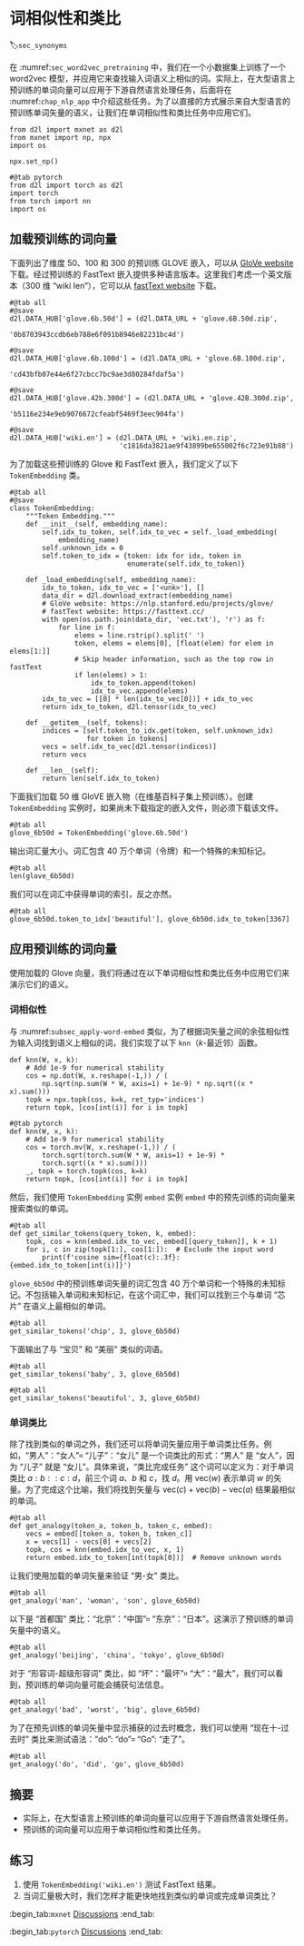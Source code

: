 # 词相似性和类比
:label:`sec_synonyms`

在 :numref:`sec_word2vec_pretraining` 中，我们在一个小数据集上训练了一个 word2vec 模型，并应用它来查找输入词语义上相似的词。实际上，在大型语言上预训练的单词向量可以应用于下游自然语言处理任务，后面将在 :numref:`chap_nlp_app` 中介绍这些任务。为了以直接的方式展示来自大型语言的预训练单词矢量的语义，让我们在单词相似性和类比任务中应用它们。

```{.python .input}
from d2l import mxnet as d2l
from mxnet import np, npx
import os

npx.set_np()
```

```{.python .input}
#@tab pytorch
from d2l import torch as d2l
import torch
from torch import nn
import os
```

## 加载预训练的词向量

下面列出了维度 50、100 和 300 的预训练 GLOVE 嵌入，可以从 [GloVe website](https://nlp.stanford.edu/projects/glove/) 下载。经过预训练的 FastText 嵌入提供多种语言版本。这里我们考虑一个英文版本（300 维 “wiki Ien”），它可以从 [fastText website](https://fasttext.cc/) 下载。

```{.python .input}
#@tab all
#@save
d2l.DATA_HUB['glove.6b.50d'] = (d2l.DATA_URL + 'glove.6B.50d.zip',
                                '0b8703943ccdb6eb788e6f091b8946e82231bc4d')

#@save
d2l.DATA_HUB['glove.6b.100d'] = (d2l.DATA_URL + 'glove.6B.100d.zip',
                                 'cd43bfb07e44e6f27cbcc7bc9ae3d80284fdaf5a')

#@save
d2l.DATA_HUB['glove.42b.300d'] = (d2l.DATA_URL + 'glove.42B.300d.zip',
                                  'b5116e234e9eb9076672cfeabf5469f3eec904fa')

#@save
d2l.DATA_HUB['wiki.en'] = (d2l.DATA_URL + 'wiki.en.zip',
                           'c1816da3821ae9f43899be655002f6c723e91b88')
```

为了加载这些预训练的 Glove 和 FastText 嵌入，我们定义了以下 `TokenEmbedding` 类。

```{.python .input}
#@tab all
#@save
class TokenEmbedding:
    """Token Embedding."""
    def __init__(self, embedding_name):
        self.idx_to_token, self.idx_to_vec = self._load_embedding(
            embedding_name)
        self.unknown_idx = 0
        self.token_to_idx = {token: idx for idx, token in
                             enumerate(self.idx_to_token)}

    def _load_embedding(self, embedding_name):
        idx_to_token, idx_to_vec = ['<unk>'], []
        data_dir = d2l.download_extract(embedding_name)
        # GloVe website: https://nlp.stanford.edu/projects/glove/
        # fastText website: https://fasttext.cc/
        with open(os.path.join(data_dir, 'vec.txt'), 'r') as f:
            for line in f:
                elems = line.rstrip().split(' ')
                token, elems = elems[0], [float(elem) for elem in elems[1:]]
                # Skip header information, such as the top row in fastText
                if len(elems) > 1:
                    idx_to_token.append(token)
                    idx_to_vec.append(elems)
        idx_to_vec = [[0] * len(idx_to_vec[0])] + idx_to_vec
        return idx_to_token, d2l.tensor(idx_to_vec)

    def __getitem__(self, tokens):
        indices = [self.token_to_idx.get(token, self.unknown_idx)
                   for token in tokens]
        vecs = self.idx_to_vec[d2l.tensor(indices)]
        return vecs

    def __len__(self):
        return len(self.idx_to_token)
```

下面我们加载 50 维 GloVE 嵌入物（在维基百科子集上预训练）。创建 `TokenEmbedding` 实例时，如果尚未下载指定的嵌入文件，则必须下载该文件。

```{.python .input}
#@tab all
glove_6b50d = TokenEmbedding('glove.6b.50d')
```

输出词汇量大小。词汇包含 40 万个单词（令牌）和一个特殊的未知标记。

```{.python .input}
#@tab all
len(glove_6b50d)
```

我们可以在词汇中获得单词的索引，反之亦然。

```{.python .input}
#@tab all
glove_6b50d.token_to_idx['beautiful'], glove_6b50d.idx_to_token[3367]
```

## 应用预训练的词向量

使用加载的 Glove 向量，我们将通过在以下单词相似性和类比任务中应用它们来演示它们的语义。 

### 词相似性

与 :numref:`subsec_apply-word-embed` 类似，为了根据词矢量之间的余弦相似性为输入词找到语义上相似的词，我们实现了以下 `knn`（$k$-最近邻）函数。

```{.python .input}
def knn(W, x, k):
    # Add 1e-9 for numerical stability
    cos = np.dot(W, x.reshape(-1,)) / (
        np.sqrt(np.sum(W * W, axis=1) + 1e-9) * np.sqrt((x * x).sum()))
    topk = npx.topk(cos, k=k, ret_typ='indices')
    return topk, [cos[int(i)] for i in topk]
```

```{.python .input}
#@tab pytorch
def knn(W, x, k):
    # Add 1e-9 for numerical stability
    cos = torch.mv(W, x.reshape(-1,)) / (
        torch.sqrt(torch.sum(W * W, axis=1) + 1e-9) *
        torch.sqrt((x * x).sum()))
    _, topk = torch.topk(cos, k=k)
    return topk, [cos[int(i)] for i in topk]
```

然后，我们使用 `TokenEmbedding` 实例 `embed` 实例 `embed` 中的预先训练的词向量来搜索类似的单词。

```{.python .input}
#@tab all
def get_similar_tokens(query_token, k, embed):
    topk, cos = knn(embed.idx_to_vec, embed[[query_token]], k + 1)
    for i, c in zip(topk[1:], cos[1:]):  # Exclude the input word
        print(f'cosine sim={float(c):.3f}: {embed.idx_to_token[int(i)]}')
```

`glove_6b50d` 中的预训练单词矢量的词汇包含 40 万个单词和一个特殊的未知标记。不包括输入单词和未知标记，在这个词汇中，我们可以找到三个与单词 “芯片” 在语义上最相似的单词。

```{.python .input}
#@tab all
get_similar_tokens('chip', 3, glove_6b50d)
```

下面输出了与 “宝贝” 和 “美丽” 类似的词语。

```{.python .input}
#@tab all
get_similar_tokens('baby', 3, glove_6b50d)
```

```{.python .input}
#@tab all
get_similar_tokens('beautiful', 3, glove_6b50d)
```

### 单词类比

除了找到类似的单词之外，我们还可以将单词矢量应用于单词类比任务。例如，“男人”：“女人”። “儿子”：“女儿” 是一个词类比的形式：“男人” 是 “女人”，因为 “儿子” 就是 “女儿”。具体来说，“类比完成任务” 这个词可以定义为：对于单词类比 $a : b :: c : d$，前三个词 $a$、$b$ 和 $c$，找 $d$。用 $\text{vec}(w)$ 表示单词 $w$ 的矢量。为了完成这个比喻，我们将找到矢量与 $\text{vec}(c)+\text{vec}(b)-\text{vec}(a)$ 结果最相似的单词。

```{.python .input}
#@tab all
def get_analogy(token_a, token_b, token_c, embed):
    vecs = embed[[token_a, token_b, token_c]]
    x = vecs[1] - vecs[0] + vecs[2]
    topk, cos = knn(embed.idx_to_vec, x, 1)
    return embed.idx_to_token[int(topk[0])]  # Remove unknown words
```

让我们使用加载的单词矢量来验证 “男-女” 类比。

```{.python .input}
#@tab all
get_analogy('man', 'woman', 'son', glove_6b50d)
```

以下是 “首都国” 类比：“北京”：“中国”። “东京”：“日本”。这演示了预训练的单词矢量中的语义。

```{.python .input}
#@tab all
get_analogy('beijing', 'china', 'tokyo', glove_6b50d)
```

对于 “形容词-超级形容词” 类比，如 “坏”：“最坏”። “大”：“最大”，我们可以看到，预训练的单词向量可能会捕获句法信息。

```{.python .input}
#@tab all
get_analogy('bad', 'worst', 'big', glove_6b50d)
```

为了在预先训练的单词矢量中显示捕获的过去时概念，我们可以使用 “现在十-过去时” 类比来测试语法：“do”: “do”። “Go”: “走了”。

```{.python .input}
#@tab all
get_analogy('do', 'did', 'go', glove_6b50d)
```

## 摘要

* 实际上，在大型语言上预训练的单词向量可以应用于下游自然语言处理任务。
* 预训练的词向量可以应用于单词相似性和类比任务。

## 练习

1. 使用 `TokenEmbedding('wiki.en')` 测试 FastText 结果。
1. 当词汇量极大时，我们怎样才能更快地找到类似的单词或完成单词类比？

:begin_tab:`mxnet`
[Discussions](https://discuss.d2l.ai/t/387)
:end_tab:

:begin_tab:`pytorch`
[Discussions](https://discuss.d2l.ai/t/1336)
:end_tab:

